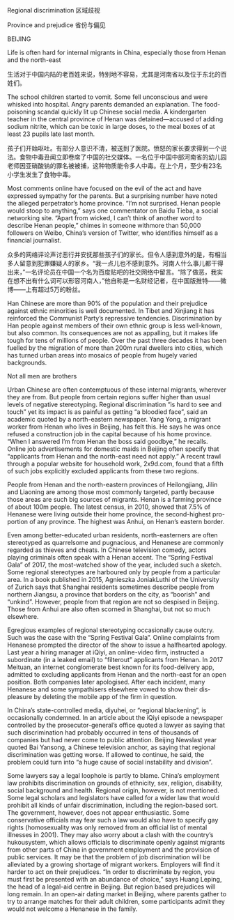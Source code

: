 Regional discrimination
区域歧视

Province and prejudice
省份与偏见


BEIJING

Life is often hard for internal migrants in China, especially those from Henan and the north-east

生活对于中国内陆的老百姓来说，特别地不容易，尤其是河南省以及位于东北的百姓们。

The school children started to vomit. Some fell unconscious and were whisked into hospital. Angry parents demanded an explanation. The food-poisoning scandal quickly lit up Chinese social media. A kindergarten teacher in the central province of Henan was detained—accused of adding sodium nitrite, which can be toxic in large doses, to the meal boxes of at least 23 pupils late last month.

孩子们开始呕吐。有部分人意识不清，被送到了医院。愤怒的家长要求得到一个说法。食物中毒丑闻立即卷席了中国的社交媒体。一名位于中国中部河南省的幼儿园老师因亚硝酸钠的罪名被被捕，这种物质能令多人中毒。在上个月，至少有23名小学生发生了食物中毒。


Most comments online have focused on the evil of the act and have expressed sympathy for the parents. But a surprising number have noted the alleged perpetrator’s home province. “I’m not surprised. Henan people would stoop to anything,” says one commentator on Baidu Tieba, a social networking site. “Apart from wicked, I can’t think of another word to describe Henan people,” chimes in someone withmore than 50,000 followers on Weibo, China’s version of Twitter, who identifies himself as a financial journalist.

众多的网络评论声讨恶行并安抚那些孩子们的家长。但令人感到意外的是，有相当多人留意到犯罪嫌疑人的家乡。“我一点儿也不感到意外。河南人什么事儿都干得出来，”一名评论员在中国一个名为百度贴吧的社交网络中留言。“除了做恶，我实在想不出有什么词可以形容河南人，”他自称是一名财经记者，在中国版推特——微博——上有超过5万的粉丝。


Han Chinese are more than 90% of the population and their prejudice against ethnic minorities is well documented. In Tibet and Xinjiang it has reinforced the Communist Party’s repressive tendencies. Discrimination by Han people against members of their own ethnic group is less well-known,
but also common. Its consequences are not as appalling, but it makes life tough for tens of millions of people. Over the past three decades it has been fuelled by the migration of more than 200m rural dwellers into cities, which has turned urban areas into mosaics of people from hugely varied
backgrounds.

Not all men are brothers

Urban Chinese are often contemptuous of these internal migrants, wherever they are from. But people from certain regions suffer higher than usual levels of negative stereotyping. Regional discrimination “is hard to see and touch” yet its impact is as painful as getting “a bloodied face”, said an academic quoted by a north-eastern newspaper. Yang Yong, a migrant worker from Henan who lives in Beijing, has felt this. He says he was once refused a construction job in the capital because of his home province. “When I answered I’m from Henan the boss said goodbye,” he recalls. Online job advertisements for domestic maids in Beijing often specify that “applicants from Henan and the north-east need not apply.” A recent trawl through a popular website for household work, 2x9d.com, found that a fifth of such jobs explicitly excluded applicants from these two regions.


People from Henan and the north-eastern provinces of Heilongjiang, Jilin and Liaoning are among those most commonly targeted, partly because those areas are such big sources of migrants. Henan is a farming province of about 100m people. The latest census, in 2010, showed that 7.5% of Henanese were living outside their home province, the second-highest pro-
portion of any province. The highest was Anhui, on Henan’s eastern border.


Even among better-educated urban residents, north-easterners are often stereotyped as quarrelsome and pugnacious, and Henanese are commonly regarded as thieves and cheats. In Chinese television comedy, actors playing criminals often speak with a Henan accent. The “Spring Festival Gala” of 2017, the most-watched show of the year, included such a sketch.
Some regional stereotypes are harboured only by people from a particular area. In a book published in 2015, Agnieszka JoniakLuthi of the University of Zurich says that Shanghai residents sometimes describe people from northern Jiangsu, a province that borders on the city, as “boorish” and “unkind”. However, people from that region are not so despised in Beijing. Those from Anhui are also often scorned in Shanghai, but not so much elsewhere.

Egregious examples of regional stereotyping occasionally cause outcry. Such was the case with the “Spring Festival Gala”. Online complaints from Henanese prompted the director of the show to issue a halfhearted apology. Last year a hiring manager at iQiyi, an online-video firm, instructed a
subordinate (in a leaked email) to “filterout” applicants from Henan. In 2017 Meituan, an internet conglomerate best known for its food-delivery app, admitted to excluding applicants from Henan and the north-east for an open position. Both companies later apologised. After each incident, many Henanese and some sympathisers elsewhere vowed to show their dis-
pleasure by deleting the mobile app of the firm in question.



In China’s state-controlled media, diyuhei, or “regional blackening”, is occasionally condemned. In an article about the iQiyi episode a newspaper controlled by the prosecutor-general’s office quoted a lawyer as saying that such discrimination had probably occurred in tens of thousands of companies but had never come to public attention. Beijing Newslast year quoted Bai Yansong, a Chinese television anchor, as saying that regional discrimination was getting worse. If allowed to continue, he said, the problem could turn into “a huge cause of social instability and division”.


Some lawyers say a legal loophole is partly to blame. China’s employment law prohibits discrimination on grounds of ethnicity, sex, religion, disability, social background and health. Regional origin, however, is not mentioned. Some legal scholars and legislators have called for a wider law that would prohibit all kinds of unfair discrimination, including the region-based sort. The government, however, does not appear enthusiastic. Some
conservative officials may fear such a law would also have to specify gay rights (homosexuality was only removed from an official list of mental illnesses in 2001). They may also worry about a clash with the country’s hukousystem, which allows officials to discriminate openly against migrants from other parts of China in government employment and the provision of public services.
It may be that the problem of job discrimination will be alleviated by a growing shortage of migrant workers. Employers will find it harder to act on their prejudices. “In order to discriminate by region, you must first be presented with an abundance of choice,” says Huang Leping, the head of a legal-aid centre in Beijing. But region based prejudices will long remain. In an open-air dating market in Beijing, where parents gather to try to arrange matches for their adult children, some participants admit they would not welcome a Henanese in the family.
